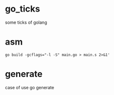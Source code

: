 # go_ticks
some ticks of golang

# asm  
```go build -gcflags="-l -S" main.go > main.s 2>&1'```

# generate  
case of use go generate